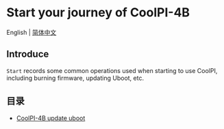 # Start your journey of CoolPI-4B

English | [简体中文](./README_CN.md)

## Introduce

`Start` records some common operations used when starting to use CoolPI, including burning firmware, updating Uboot, etc.

## 目录

* [CoolPI-4B update uboot](./Update/Update_UBoot.md)